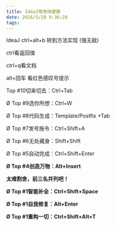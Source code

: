 ```yaml
---
title: IdeaJ常用快捷键
date: 2016/5/28 9:36:20
tags:
---
```



IdeaJ ctrl+alt+b 转到方法实现 (强无敌)

ctrl看返回值

ctrl+q看文档

alt+回车 看红色感叹号提示

  


 Top #10切来切去：Ctrl+Tab

Ø  Top #9选你所想：Ctrl+W

Ø  Top #8代码生成：Template/Postfix +Tab

Ø  Top #7发号施令：Ctrl+Shift+A

Ø  Top #6无处藏身：Shift+Shift

Ø  Top #5自动完成：Ctrl+Shift+Enter

 **Ø   Top #4创造万物：Alt+Insert**

 **太难割舍，前三名并列吧！**

 **Ø   Top #1智能补全：Ctrl+Shift+Space**

 **Ø   Top #1自我修复：Alt+Enter**

 **Ø   Top #1重构一切：Ctrl+Shift+Alt+T**

  

